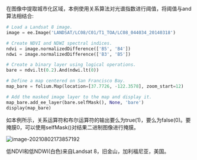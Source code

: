 在图像中提取城市化区域，本例使用关系算法对光谱指数进行阈值，将阈值与and算法相结合:

```python
# Load a Landsat 8 image.
image = ee.Image('LANDSAT/LC08/C01/T1_TOA/LC08_044034_20140318')

# Create NDVI and NDWI spectral indices.
ndvi = image.normalizedDifference(['B5', 'B4'])
ndwi = image.normalizedDifference(['B3', 'B5'])

# Create a binary layer using logical operations.
bare = ndvi.lt(0.2).And(ndwi.lt(0))

# Define a map centered on San Francisco Bay.
map_bare = folium.Map(location=[37.7726, -122.3578], zoom_start=12)

# Add the masked image layer to the map and display it.
map_bare.add_ee_layer(bare.selfMask(), None, 'bare')
display(map_bare)
```

如本例所示，关系运算符和布尔运算符的输出要么为true(1)，要么为false(0)。要掩膜0，可以使用selfMask()对结果二进制图像进行掩膜。

![image-20210802173857192](C:\Users\树风\AppData\Roaming\Typora\typora-user-images\image-20210802173857192.png)

低NDVI和低NDWI(白色)来自Landsat 8，旧金山，加利福尼亚，美国。